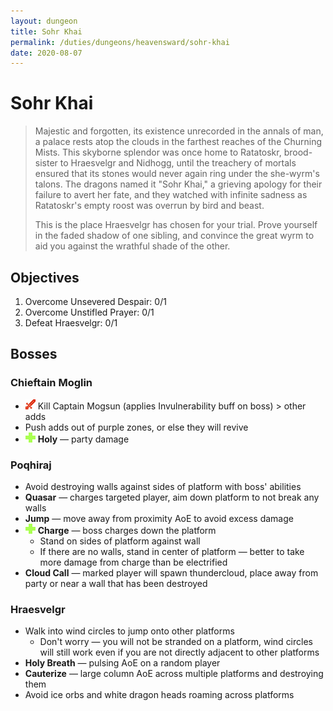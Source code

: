```yaml
---
layout: dungeon
title: Sohr Khai
permalink: /duties/dungeons/heavensward/sohr-khai
date: 2020-08-07
---
```


# Sohr Khai

> Majestic and forgotten, its existence unrecorded in the annals of man, a palace rests atop the clouds in the farthest reaches of the Churning Mists. This skyborne splendor was once home to Ratatoskr, brood-sister to Hraesvelgr and Nidhogg, until the treachery of mortals ensured that its stones would never again ring under the she-wyrm's talons. The dragons named it "Sohr Khai," a grieving apology for their failure to avert her fate, and they watched with infinite sadness as Ratatoskr's empty roost was overrun by bird and beast.
>
> This is the place Hraesvelgr has chosen for your trial. Prove yourself in the faded shadow of one sibling, and convince the great wyrm to aid you against the wrathful shade of the other.

## Objectives

1. Overcome Unsevered Despair: 0/1
2. Overcome Unstifled Prayer: 0/1
3. Defeat Hraesvelgr: 0/1

## Bosses

### Chieftain Moglin

- ![](/assets/icons/role-dps.png) Kill Captain Mogsun (applies Invulnerability buff on boss) > other adds
- Push adds out of purple zones, or else they will revive
- ![](/assets/icons/role-healer.png) **Holy** — party damage

### Poqhiraj

- Avoid destroying walls against sides of platform with boss' abilities
- **Quasar** — charges targeted player, aim down platform to not break any walls
- **Jump** — move away from proximity AoE to avoid excess damage
- ![](/assets/icons/role-healer.png) **Charge** — boss charges down the platform
  - Stand on sides of platform against wall
  - If there are no walls, stand in center of platform — better to take more damage from charge than be electrified
- **Cloud Call** — marked player will spawn thundercloud, place away from party or near a wall that has been destroyed

### Hraesvelgr

- Walk into wind circles to jump onto other platforms
  - Don't worry — you will not be stranded on a platform, wind circles will still work even if you are not directly adjacent to other platforms
- **Holy Breath** — pulsing AoE on a random player
- **Cauterize** —   large column AoE across multiple platforms and destroying them
- Avoid ice orbs and white dragon heads roaming across platforms
